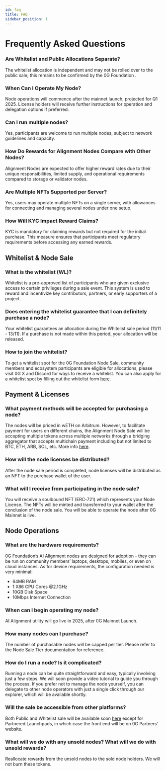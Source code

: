 ```yaml
---
id: faq
title: FAQ
sidebar_position: 1
---
```


# Frequently Asked Questions

### Are Whitelist and Public Allocations Separate?
The whitelist allocation is independent and may not be rolled over to the public sale; this remains to be confirmed by the 0G Foundation .
### When Can I Operate My Node?
Node operations will commence after the mainnet launch, projected for Q1 2025. License holders will receive further instructions for operation and delegation options if preferred.
### Can I run multiple nodes?​
Yes, participants are welcome to run multiple nodes, subject to network guidelines and capacity.
### How Do Rewards for Alignment Nodes Compare with Other Nodes?
Alignment Nodes are expected to offer higher reward rates due to their unique responsibilities, limited supply, and operational requirements compared to storage or validator nodes.
### Are Multiple NFTs Supported per Server?
Yes, users may operate multiple NFTs on a single server, with allowances for connecting and managing several nodes under one setup.
### How Will KYC Impact Reward Claims?
KYC is mandatory for claiming rewards but not required for the initial purchase. This measure ensures that participants meet regulatory requirements before accessing any earned rewards.

## Whitelist & Node Sale
### What is the whitelist (WL)?​
Whitelist is a pre-approved list of participants who are given exclusive access to certain privileges during a sale event. This system is used to reward and incentivize key contributors, partners, or early supporters of a project.

### Does entering the whitelist guarantee that I can definitely purchase a node?​
Your whitelist guarantees an allocation during the Whitelist sale period (11/11 - 13/11). If a purchase is not made within this period, your allocation will be released.

### How to join the whitelist?​
To get a whitelist spot for the 0G Foundation Node Sale, community members and ecosystem participants are eligible for allocations, please visit 0G X and Discord for ways to receive a whitelist. You can also apply for a whitelist spot by filling out the whitelist form [here](https://docs.google.com/forms/d/e/1FAIpQLScZSiIn3WBEdztzCObFBnLa0c6f1YoRwlN_eI8NxGPuG4w-zg/viewform).

## Payment & Licenses
### What payment methods will be accepted for purchasing a node?​
The nodes will be priced in wETH on Arbitrum. However, to facilitate payment for users on different chains, the Alignment Node Sale will be accepting multiple tokens across multiple networks through a bridging aggregator that accepts multichain payment including but not limited to BTC, ETH, ARB, SOL, etc. More info [here](https://docs.li.fi/list-chains-bridges-dex-aggregators-solvers).

### How will the node licenses be distributed?​
After the node sale period is completed, node licenses will be distributed as an NFT to the purchase wallet of the user. 

### What will I receive from participating in the node sale?​
You will receive a soulbound NFT (ERC-721) which represents your Node License. The NFTs will be minted and transferred to your wallet after the conclusion of the node sale. You will be able to operate the node after 0G Mainnet is live.

## Node Operations
### What are the hardware requirements?​
0G Foundation’s AI Alignment nodes are designed for adoption - they can be run on community members’ laptops, desktops, mobiles, or even on cloud instances.
As for device requirements, the configuration needed is very minimal:
- 64MB RAM
- 1 X86 CPU Cores @2.1GHz
- 10GB Disk Space
- 10Mbps Internet Connection

### When can I begin operating my node?​
AI Alignment utility will go live in 2025, after 0G Mainnet Launch.

### How many nodes can I purchase?​
The number of purchasable nodes will be capped per tier. Please refer to the Node Sale Tier documentation for reference.

### How do I run a node? Is it complicated?​
Running a node can be quite straightforward and easy, typically involving just a few steps. We will soon provide a video tutorial to guide you through the process. If you prefer not to manage the node yourself, you can delegate to other node operators with just a single click through our explorer, which will be available shortly.

### Will the sale be accessible from other platforms?​
Both Public and Whitelist sale will be available soon [here](https://node.0gfoundation.ai/) except for Partnered Launchpads, in which case the front end will be on 0G Partners' website.

### What will we do with any unsold nodes? What will we do with unsold rewards? 
Reallocate rewards from the unsold nodes to the sold node holders. We will not burn these tokens. 

